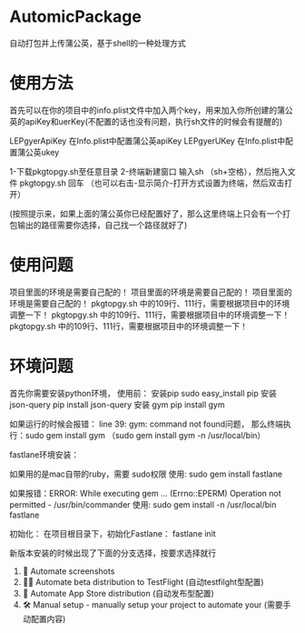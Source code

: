 # AutomicPackage
自动打包并上传蒲公英，基于shell的一种处理方式

# 使用方法
首先可以在你的项目中的info.plist文件中加入两个key，用来加入你所创建的蒲公英的apiKey和uerKey(不配置的话也没有问题，执行sh文件的时候会有提醒的)

 LEPgyerApiKey 在Info.plist中配置蒲公英apiKey
 LEPgyerUKey 在Info.plist中配置蒲公英ukey


1-下载pkgtopgy.sh至任意目录 
2-终端新建窗口 输入sh （sh+空格），然后拖入文件 pkgtopgy.sh 回车 （也可以右击-显示简介-打开方式设置为终端，然后双击打开）

(按照提示来，如果上面的蒲公英你已经配置好了，那么这里终端上只会有一个打包输出的路径需要你选择，自己找一个路径就好了)



# 使用问题
项目里面的环境是需要自己配的！
项目里面的环境是需要自己配的！
项目里面的环境是需要自己配的！
pkgtopgy.sh 中的109行、111行，需要根据项目中的环境调整一下！
pkgtopgy.sh 中的109行、111行，需要根据项目中的环境调整一下！
pkgtopgy.sh 中的109行、111行，需要根据项目中的环境调整一下！


# 环境问题
首先你需要安装python环境，
使用前：
安装pip
sudo easy_install pip
安装json-query
pip install json-query 
安装 gym
pip install gym

如果运行的时候会报错： line 39: gym: command not found问题，
那么终端执行：sudo gem install gym
                    （sudo gem install gym -n /usr/local/bin）
                    

fastlane环境安装：

如果用的是mac自带的ruby，需要 sudo权限
使用: sudo gem install fastlane

如果报错：ERROR: While executing gem ... (Errno::EPERM) Operation not permitted - /usr/bin/commander 
使用: sudo gem install -n /usr/local/bin fastlane

初始化：
在项目根目录下，初始化Fastlane：
fastlane init

新版本安装的时候出现了下面的分支选择，按要求选择就行

1. 📸  Automate screenshots
2. 👩‍✈️  Automate beta distribution to TestFlight (自动testfilght型配置)
3. 🚀  Automate App Store distribution (自动发布型配置)
4. 🛠  Manual setup - manually setup your project to automate your (需要手动配置内容)



